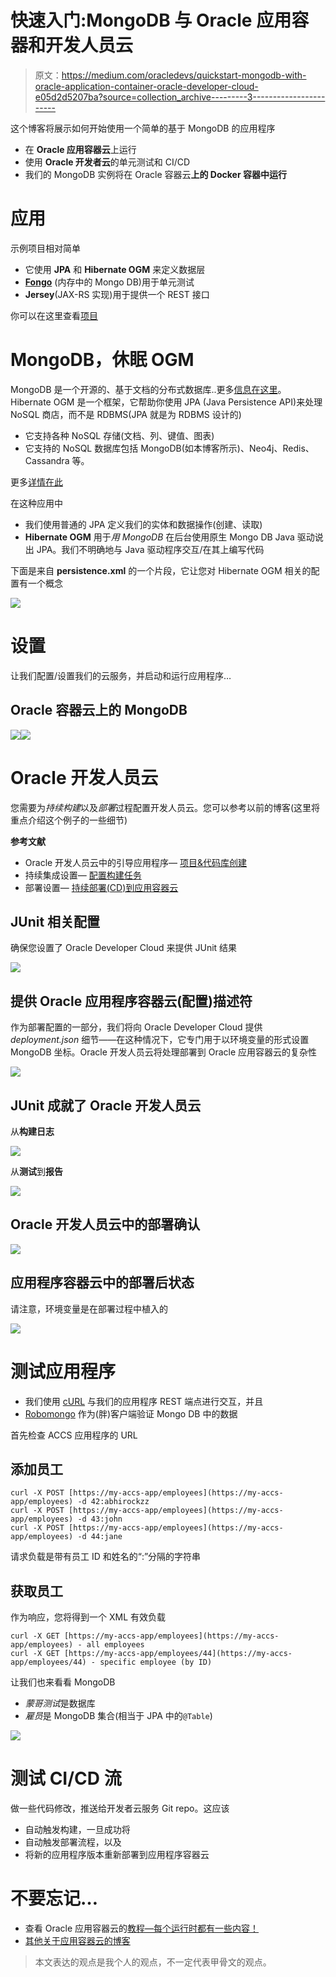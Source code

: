 # 快速入门:MongoDB 与 Oracle 应用容器和开发人员云

> 原文：<https://medium.com/oracledevs/quickstart-mongodb-with-oracle-application-container-oracle-developer-cloud-e05d2d5207ba?source=collection_archive---------3----------------------->

这个博客将展示如何开始使用一个简单的基于 MongoDB 的应用程序

*   在 **Oracle 应用容器云**上运行
*   使用 **Oracle 开发者云**的单元测试和 CI/CD
*   我们的 MongoDB 实例将在 Oracle 容器云**上的 **Docker** 容器中运行**

# 应用

示例项目相对简单

*   它使用 **JPA** 和 **Hibernate OGM** 来定义数据层
*   [**Fongo**](https://github.com/fakemongo/fongo) (内存中的 Mongo DB)用于单元测试
*   **Jersey**(JAX-RS 实现)用于提供一个 REST 接口

你可以在这里查看[项目](https://github.com/abhirockzz/accs-mongodb)

# MongoDB，休眠 OGM

MongoDB 是一个开源的、基于文档的分布式数据库..更多[信息在这里](https://docs.mongodb.com/)。Hibernate OGM 是一个框架，它帮助你使用 JPA (Java Persistence API)来处理 NoSQL 商店，而不是 RDBMS(JPA 就是为 RDBMS 设计的)

*   它支持各种 NoSQL 存储(文档、列、键值、图表)
*   它支持的 NoSQL 数据库包括 MongoDB(如本博客所示)、Neo4j、Redis、Cassandra 等。

更多[详情在此](http://hibernate.org/ogm/)

在这种应用中

*   我们使用普通的 JPA 定义我们的实体和数据操作(创建、读取)
*   **Hibernate OGM** 用于*用 MongoDB* 在后台使用原生 Mongo DB Java 驱动说出 JPA。我们不明确地与 Java 驱动程序交互/在其上编写代码

下面是来自 **persistence.xml** 的一个片段，它让您对 Hibernate OGM 相关的配置有一个概念

![](img/212b780041efb4c0f368a11b3de8f174.png)

# 设置

让我们配置/设置我们的云服务，并启动和运行应用程序…

## Oracle 容器云上的 MongoDB

![](img/9c00337a28463f6e56a9cd790b40bf24.png)![](img/797617d9b3ae0b12e6c3d3223891d3e3.png)

# Oracle 开发人员云

您需要为*持续构建*以及*部署*过程配置开发人员云。您可以参考以前的博客(这里将重点介绍这个例子的一些细节)

**参考文献**

*   Oracle 开发人员云中的引导应用程序— [项目&代码库创建](https://community.oracle.com/community/cloud_computing/oracle-cloud-developer-solutions/blog/2017/05/25/getting-started-with-kafka-based-microservices-using-oracle-event-hub-cloud-application-container-cloud-developer-cloud#jive_content_id_Project__code_repository_creation)
*   持续集成设置— [配置构建任务](https://community.oracle.com/community/cloud_computing/oracle-cloud-developer-solutions/blog/2017/05/25/getting-started-with-kafka-based-microservices-using-oracle-event-hub-cloud-application-container-cloud-developer-cloud#jive_content_id_Configure_build_job)
*   部署设置— [持续部署(CD)到应用容器云](https://community.oracle.com/community/cloud_computing/oracle-cloud-developer-solutions/blog/2017/05/25/getting-started-with-kafka-based-microservices-using-oracle-event-hub-cloud-application-container-cloud-developer-cloud#jive_content_id_Continuous_Deployment_CD_to_Application_Container_Cloud)

## JUnit 相关配置

确保您设置了 Oracle Developer Cloud 来提供 JUnit 结果

![](img/5b4c58f07d89013f29fe6f5e4fd7b4d5.png)

## 提供 Oracle 应用程序容器云(配置)描述符

作为部署配置的一部分，我们将向 Oracle Developer Cloud 提供 *deployment.json* 细节——在这种情况下，它专门用于以环境变量的形式设置 MongoDB 坐标。Oracle 开发人员云将处理部署到 Oracle 应用容器云的复杂性

![](img/3384d2509411b9eaf45e7095f3399755.png)

## JUnit 成就了 Oracle 开发人员云

从**构建日志**

![](img/8889729f9838f784dbc0597a23bbc06e.png)

从**测试**到**报告**

![](img/99b6345bc119f360ad18864619823bef.png)

## Oracle 开发人员云中的部署确认

![](img/e775ade91b8ab37835452e02493d5b4f.png)

## 应用程序容器云中的部署后状态

请注意，环境变量是在部署过程中植入的

![](img/a43838b363183aa0cfcd2afbb80f5233.png)

# 测试应用程序

*   我们使用 [cURL](https://curl.haxx.se/) 与我们的应用程序 REST 端点进行交互，并且
*   [Robomongo](https://robomongo.org/) 作为(胖)客户端验证 Mongo DB 中的数据

首先检查 ACCS 应用程序的 URL

## 添加员工

```
curl -X POST [https://my-accs-app/employees](https://my-accs-app/employees) -d 42:abhirockzz 
curl -X POST [https://my-accs-app/employees](https://my-accs-app/employees) -d 43:john 
curl -X POST [https://my-accs-app/employees](https://my-accs-app/employees) -d 44:jane
```

请求负载是带有员工 ID 和姓名的“:”分隔的字符串

## 获取员工

作为响应，您将得到一个 XML 有效负载

```
curl -X GET [https://my-accs-app/employees](https://my-accs-app/employees) - all employees 
curl -X GET [https://my-accs-app/employees/44](https://my-accs-app/employees/44) - specific employee (by ID)
```

让我们也来看看 MongoDB

*   *蒙哥测试*是数据库
*   *雇员*是 MongoDB 集合(相当于 JPA 中的`@Table`)

![](img/8297241ba68a79077163b2d70511afe3.png)

# 测试 CI/CD 流

做一些代码修改，推送给开发者云服务 Git repo。这应该

*   自动触发构建，一旦成功将
*   自动触发部署流程，以及
*   将新的应用程序版本重新部署到应用程序容器云

# 不要忘记…

*   查看 Oracle 应用容器云的[教程—每个运行时都有一些内容！](https://docs.oracle.com/en/cloud/paas/app-container-cloud/create-first-applications.html)
*   [其他关于应用容器云的博客](http://bit.ly/2gR3nrV)

> 本文表达的观点是我个人的观点，不一定代表甲骨文的观点。